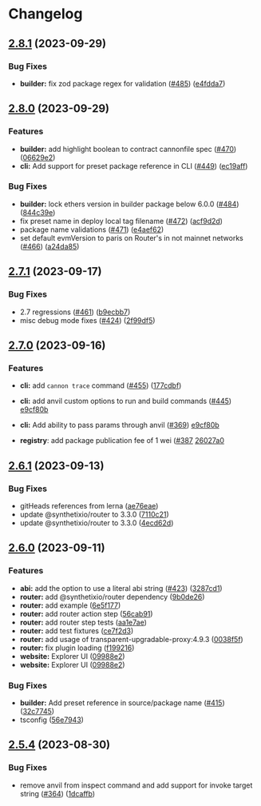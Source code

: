 # Changelog

## [2.8.1](https://github.com/usecannon/cannon/compare/v2.8.0...v2.8.1) (2023-09-29)


### Bug Fixes

* **builder:** fix zod package regex for validation ([#485](https://github.com/usecannon/cannon/issues/485)) ([e4fdda7](https://github.com/usecannon/cannon/commit/e4fdda7e5283df75a0b658a9eb1e0f0d7935132f))

## [2.8.0](https://github.com/usecannon/cannon/compare/v2.7.1...v2.8.0) (2023-09-29)


### Features

* **builder:** add highlight boolean to contract cannonfile spec ([#470](https://github.com/usecannon/cannon/issues/470)) ([06629e2](https://github.com/usecannon/cannon/commit/06629e23aca1bacf266a68072325332c9ec77f75))
* **cli:** Add support for preset package reference in CLI  ([#449](https://github.com/usecannon/cannon/issues/449)) ([ec19aff](https://github.com/usecannon/cannon/commit/ec19affe86e0fdc6623ae6fc5d5187118757d2f0))


### Bug Fixes

* **builder:** lock ethers version in builder package below 6.0.0 ([#484](https://github.com/usecannon/cannon/issues/484)) ([844c39e](https://github.com/usecannon/cannon/commit/844c39e3a486be2aa2602c5ff8c8bf9babb09c60))
* fix preset name in deploy local tag filename ([#472](https://github.com/usecannon/cannon/issues/472)) ([acf9d2d](https://github.com/usecannon/cannon/commit/acf9d2d29daf89fead861d7fca0ffbe42e0c6c74))
* package name validations ([#471](https://github.com/usecannon/cannon/issues/471)) ([e4aef62](https://github.com/usecannon/cannon/commit/e4aef62f98ca4364bfb8efc432222f6909c5d082))
* set default evmVersion to paris on Router's in not mainnet networks ([#466](https://github.com/usecannon/cannon/issues/466)) ([a24da85](https://github.com/usecannon/cannon/commit/a24da857b048d6c70c5f756535a518ec55d679ae))

## [2.7.1](https://github.com/usecannon/cannon/compare/v2.7.0...v2.7.1) (2023-09-17)


### Bug Fixes

* 2.7 regressions ([#461](https://github.com/usecannon/cannon/issues/461)) ([b9ecbb7](https://github.com/usecannon/cannon/commit/b9ecbb7b2564345babd89c9230247970805b570f))
* misc debug mode fixes ([#424](https://github.com/usecannon/cannon/issues/424)) ([2f99df5](https://github.com/usecannon/cannon/commit/2f99df57d599653f86594ac889a0c30f8fb74c21))

## [2.7.0](https://github.com/usecannon/cannon/compare/v2.6.1...v2.7.0) (2023-09-16)


### Features

* **cli:** add `cannon trace` command ([#455](https://github.com/usecannon/cannon/issues/455)) ([177cdbf](https://github.com/usecannon/cannon/commit/177cdbf17e63115e92ffa11f176b93de4ab708ca))
* **cli:** add anvil custom options to run and build commands ([#445](https://github.com/usecannon/cannon/issues/369)) [e9cf80b](https://github.com/usecannon/cannon/commit/e9cf80b385f9cd6fa7d6461d201d200d4090aea9)
* **cli:** Add ability to pass params through anvil ([#369](https://github.com/usecannon/cannon/issues/369)) [e9cf80b](https://github.com/usecannon/cannon/commit/e9cf80b385f9cd6fa7d6461d201d200d4090aea9)

* **registry**:  add package publication fee of 1 wei ([#387](https://github.com/usecannon/cannon/issues/387) [26027a0](https://github.com/usecannon/cannon/commit/26027a0333638478adea50228346b93ea1089aa3)


## [2.6.1](https://github.com/usecannon/cannon/compare/v2.6.0...v2.6.1) (2023-09-13)


### Bug Fixes

* gitHeads references from lerna ([ae76eae](https://github.com/usecannon/cannon/commit/ae76eaeda3e83ab14a09198449d0e0f096ee7839))
* update @synthetixio/router to 3.3.0 ([7110c21](https://github.com/usecannon/cannon/commit/7110c2110b87dbe1a63aece54ec2ed7aab9d0fc5))
* update @synthetixio/router to 3.3.0 ([4ecd62d](https://github.com/usecannon/cannon/commit/4ecd62d7565edf7aff92e7c07cb3e5a27d08f617))

## [2.6.0](https://github.com/usecannon/cannon/compare/v2.5.4...v2.6.0) (2023-09-11)


### Features

* **abi:** add the option to use a literal abi string ([#423](https://github.com/usecannon/cannon/issues/423)) ([3287cd1](https://github.com/usecannon/cannon/commit/3287cd1461eb357476a55c3f6358f5eeceab8498))
* **router:** add @synthetixio/router dependency ([9b0de26](https://github.com/usecannon/cannon/commit/9b0de26c395b856974a932d8dee5724998e05efb))
* **router:** add example ([6e5f177](https://github.com/usecannon/cannon/commit/6e5f177b53b8ca57939f6385bc84092d0cb0f9ac))
* **router:** add router action step ([56cab91](https://github.com/usecannon/cannon/commit/56cab91720b1bd35c945ad3757fa077268803609))
* **router:** add router step tests ([aa1e7ae](https://github.com/usecannon/cannon/commit/aa1e7ae1290650111443c867552f311c1291701b))
* **router:** add test fixtures ([ce7f2d3](https://github.com/usecannon/cannon/commit/ce7f2d3bae72cdd57b53e8544a6fffacfc1439e6))
* **router:** add usage of transparent-upgradable-proxy:4.9.3 ([0038f5f](https://github.com/usecannon/cannon/commit/0038f5f902eed9931e6abcd3bc7ea9ac2a59a425))
* **router:** fix plugin loading ([f199216](https://github.com/usecannon/cannon/commit/f1992163722f28eb35b44e73c931e417b3c4ec1a))
* **website:** Explorer UI ([09988e2](https://github.com/usecannon/cannon/commit/09988e28a85373d375a81a38affa06e1b83b5bde))
* **website:** Explorer UI ([09988e2](https://github.com/usecannon/cannon/commit/09988e28a85373d375a81a38affa06e1b83b5bde))


### Bug Fixes

* **builder:** Add preset reference in source/package name ([#415](https://github.com/usecannon/cannon/issues/415)) ([32c7745](https://github.com/usecannon/cannon/commit/32c77453464dc3c8be25df2c630d6ec026335781))
* tsconfig ([56e7943](https://github.com/usecannon/cannon/commit/56e79439cbda49fd0b49a56738b0c8b7041b5b93))

## [2.5.4](https://github.com/usecannon/cannon/compare/v2.5.3...v2.5.4) (2023-08-30)


### Bug Fixes

* remove anvil from inspect command and add support for invoke target string ([#364](https://github.com/usecannon/cannon/issues/364)) ([1dcaffb](https://github.com/usecannon/cannon/commit/1dcaffbbefad4b03841843f8f0f07c7eaf9fe93b))
